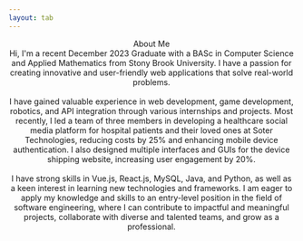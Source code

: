 ```yaml
---
layout: tab
---
```

<center>
<div class="focus card shadow mx-auto col-6 p-3 mb-3 black">
<div class="card-title">
About Me
</div>
</div>
<div class="focus card shadow mx-auto col-6 p-3 mb-5 black">
<div class="card-body">
Hi, I'm a recent December 2023 Graduate with a BASc in Computer Science and Applied Mathematics from Stony Brook University. I have a passion for creating innovative and user-friendly web applications that solve real-world problems. 
<br>
<br>
I have gained valuable experience in web development, game development, robotics, and API integration through various internships and projects. Most recently, I led a team of three members in developing a healthcare social media platform for hospital patients and their loved ones at Soter Technologies, reducing costs by 25% and enhancing mobile device authentication. I also designed multiple interfaces and GUIs for the device shipping website, increasing user engagement by 20%.
<br>
<br>
I have strong skills in Vue.js, React.js, MySQL, Java, and Python, as well as a keen interest in learning new technologies and frameworks. I am eager to apply my knowledge and skills to an entry-level position in the field of software engineering, where I can contribute to impactful and meaningful projects, collaborate with diverse and talented teams, and grow as a professional.
</div>
</div>
